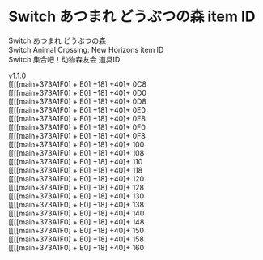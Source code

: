 # Switch あつまれ どうぶつの森 item ID
Switch あつまれ どうぶつの森<br>
Switch Animal Crossing: New Horizons item ID<br>
Switch 集合吧！动物森友会 道具ID<br>

v1.1.0<br>
[[[[main+373A1F0] + E0] +18] +40]+ 0C8<br>
[[[[main+373A1F0] + E0] +18] +40]+ 0D0<br>
[[[[main+373A1F0] + E0] +18] +40]+ 0D8<br>
[[[[main+373A1F0] + E0] +18] +40]+ 0E0<br>
[[[[main+373A1F0] + E0] +18] +40]+ 0E8<br>
[[[[main+373A1F0] + E0] +18] +40]+ 0F0<br>
[[[[main+373A1F0] + E0] +18] +40]+ 0F8<br>
[[[[main+373A1F0] + E0] +18] +40]+ 100<br>
[[[[main+373A1F0] + E0] +18] +40]+ 108<br>
[[[[main+373A1F0] + E0] +18] +40]+ 110<br>
[[[[main+373A1F0] + E0] +18] +40]+ 118<br>
[[[[main+373A1F0] + E0] +18] +40]+ 120<br>
[[[[main+373A1F0] + E0] +18] +40]+ 128<br>
[[[[main+373A1F0] + E0] +18] +40]+ 130<br>
[[[[main+373A1F0] + E0] +18] +40]+ 138<br>
[[[[main+373A1F0] + E0] +18] +40]+ 140<br>
[[[[main+373A1F0] + E0] +18] +40]+ 148<br>
[[[[main+373A1F0] + E0] +18] +40]+ 150<br>
[[[[main+373A1F0] + E0] +18] +40]+ 158<br>
[[[[main+373A1F0] + E0] +18] +40]+ 160<br>
